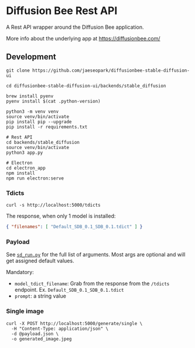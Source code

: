 # Diffusion Bee Rest API

A Rest API wrapper around the Diffusion Bee application.

More info about the underlying app at https://diffusionbee.com/

## Development

```shell
git clone https://github.com/jaeseopark/diffusionbee-stable-diffusion-ui

cd diffusionbee-stable-diffusion-ui/backends/stable_diffusion

brew install pyenv
pyenv install $(cat .python-version)

python3 -m venv venv
source venv/bin/activate
pip install pip --upgrade
pip install -r requirements.txt
```

```shell
# Rest API
cd backends/stable_diffusion
source venv/bin/activate
python3 app.py
```

```shell
# Electron
cd electron_app
npm install
npm run electron:serve
```

### Tdicts 

```shell
curl -s http://localhost:5000/tdicts
```

The response, when only 1 model is installed:

```json
{ "filenames": [ "Default_SDB_0.1_SDB_0.1.tdict" ] }
```

### Payload

See [`sd_run.py`](backends/stable_diffusion/stable_diffusion/sd_run.py) for the full list of arguments. Most args are optional and will get assigned default values.

Mandatory:
* `model_tdict_filename`: Grab from the response from the `/tdicts` endpoint. Ex. `Default_SDB_0.1_SDB_0.1.tdict`
* `prompt`: a string value

### Single image

```shell
curl -X POST http://localhost:5000/generate/single \
  -H "Content-Type: application/json" \
  -d @payload.json \
  -o generated_image.jpeg
```
